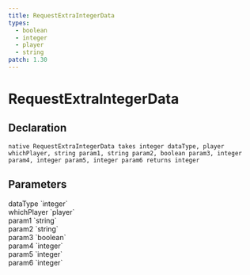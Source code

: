 ```yaml
---
title: RequestExtraIntegerData
types:
  - boolean
  - integer
  - player
  - string
patch: 1.30
---
```


# RequestExtraIntegerData

## Declaration

```
native RequestExtraIntegerData takes integer dataType, player whichPlayer, string param1, string param2, boolean param3, integer param4, integer param5, integer param6 returns integer
```

## Parameters
<dl>
  <dt>dataType `integer`</dt>
  <dd></dd>

  <dt>whichPlayer `player`</dt>
  <dd></dd>

  <dt>param1 `string`</dt>
  <dd></dd>

  <dt>param2 `string`</dt>
  <dd></dd>

  <dt>param3 `boolean`</dt>
  <dd></dd>

  <dt>param4 `integer`</dt>
  <dd></dd>

  <dt>param5 `integer`</dt>
  <dd></dd>

  <dt>param6 `integer`</dt>
  <dd></dd>
</dl>